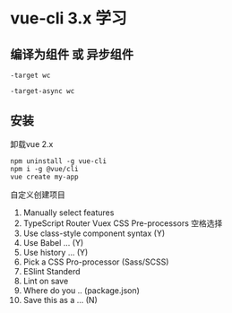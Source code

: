 # vue-cli 3.x 学习

## 编译为组件 或 异步组件

`-target wc`

`-target-async wc`

## 安装

卸载vue 2.x
```
npm uninstall -g vue-cli
npm i -g @vue/cli
vue create my-app
```

自定义创建项目

1. Manually select features
2. TypeScript Router Vuex CSS Pre-processors 空格选择
3. Use class-style component syntax (Y)
4. Use Babel ... (Y)
5. Use history ... (Y)
6. Pick a CSS Pro-processor (Sass/SCSS)
7. ESlint Standerd
8. Lint on save
9. Where do you .. (package.json)
10. Save this as a ... (N)